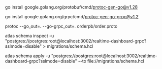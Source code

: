 go install google.golang.org/protobuf/cmd/protoc-gen-go@v1.28

go install google.golang.org/grpc/cmd/protoc-gen-go-grpc@v1.2

protoc --go_out=. --go-grpc_out=. orderpb/order.proto


atlas schema inspect -u "postgres://postgres:root@localhost:3002/realtime-dashboard-grpc?sslmode=disable" > migrations/schema.hcl

atlas schema apply -u "postgres://postgres:root@localhost:3002/realtime-dashboard-grpc?sslmode=disable" --to file://migrations/schema.hcl